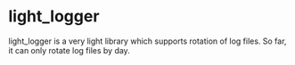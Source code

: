 # light_logger
light_logger is a very light library which supports rotation of log files. So far, it can only rotate log files by day.
